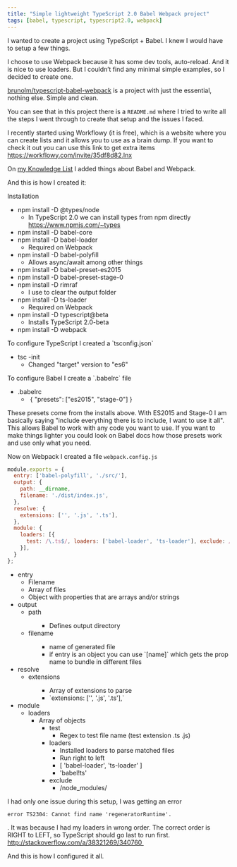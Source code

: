 ```yaml
---
title: "Simple lightweight TypeScript 2.0 Babel Webpack project"
tags: [babel, typescript, typescript2.0, webpack]
---
```


I wanted to create a project using TypeScript + Babel. I knew I would have to setup a few things.

I choose to use Webpack because it has some dev tools, auto-reload. And it is nice to use loaders. But I couldn’t find any minimal simple examples, so I decided to create one.

<a href="https://github.com/brunolm/typescript-babel-webpack">brunolm/typescript-babel-webpack</a> is a project with just the essential, nothing else. Simple and clean.

You can see that in this project there is a `README.md` where I tried to write all the steps I went through to create that setup and the issues I faced.

<!--more-->

I recently started using Workflowy (it is free), which is a website where you can create lists and it allows you to use as a brain dump. If you want to check it out you can use this link to get extra items <a href="https://workflowy.com/invite/35df8d82.lnx">https://workflowy.com/invite/35df8d82.lnx</a>

On <a href="https://workflowy.com/s/5Ppxs0k72u">my Knowledge List</a> I added things about Babel and Webpack.

<!-- more -->

And this is how I created it:

Installation
<ul>
 	<li>npm install -D @types/node
<ul>
 	<li>In TypeScript 2.0 we can install types from npm directly <a href="https://www.npmjs.com/~types">https://www.npmjs.com/~types</a></li>
</ul>
</li>
 	<li>npm install -D babel-core</li>
 	<li>npm install -D babel-loader
<ul>
 	<li>Required on Webpack</li>
</ul>
</li>
 	<li>npm install -D babel-polyfill
<ul>
 	<li>Allows async/await among other things</li>
</ul>
</li>
 	<li>npm install -D babel-preset-es2015</li>
 	<li>npm install -D babel-preset-stage-0</li>
 	<li>npm install -D rimraf
<ul>
 	<li>I use to clear the output folder</li>
</ul>
</li>
 	<li>npm install -D ts-loader
<ul>
 	<li>Required on Webpack</li>
</ul>
</li>
 	<li>npm install -D typescript@beta
<ul>
 	<li>Installs TypeScript 2.0-beta</li>
</ul>
</li>
 	<li>npm install -D webpack</li>
</ul>
To configure TypeScript I created a `tsconfig.json`
<ul>
 	<li>tsc -init
<ul>
 	<li>Changed "target" version to "es6"</li>
</ul>
</li>
</ul>
To configure Babel I create a `.babelrc` file
<ul>
 	<li>.babelrc
<ul>
 	<li> { "presets": ["es2015", "stage-0"] }</li>
</ul>
</li>
</ul>
These presets come from the installs above. With ES2015 and Stage-0 I am basically saying "include everything there is to include, I want to use it all". This allows Babel to work with any code you want to use. If you want to make things lighter you could look on Babel docs how those presets work and use only what you need.

Now on Webpack I created a file `webpack.config.js`

```js
module.exports = {
  entry: ['babel-polyfill', './src/'],
  output: {
    path: __dirname,
    filename: './dist/index.js',
  },
  resolve: {
    extensions: ['', '.js', '.ts'],
  },
  module: {
    loaders: [{
      test: /\.ts$/, loaders: ['babel-loader', 'ts-loader'], exclude: /node_modules/
    }],
  }
};
```

<ul>
 	<li>entry
<ul>
 	<li>Filename</li>
 	<li>Array of files</li>
 	<li>Object with properties that are arrays and/or strings</li>
</ul>
</li>
 	<li>output
<ul>
 	<li>path
<ul>
<ul>
 	<li>Defines output directory</li>
</ul>
</ul>
</li>
 	<li>filename
<ul>
<ul>
 	<li>name of generated file</li>
 	<li>if entry is an object you can use `[name]` which gets the prop name to bundle in different files</li>
</ul>
</ul>
</li>
</ul>
</li>
 	<li>resolve
<ul>
 	<li>extensions
<ul>
<ul>
 	<li>Array of extensions to parse</li>
 	<li>`extensions: ['', '.js', '.ts'],`</li>
</ul>
</ul>
</li>
</ul>
</li>
 	<li>module
<ul>
 	<li>loaders
<ul>
 	<li>Array of objects
<ul>
 	<li>test
<ul>
 	<li>Regex to test file name (test extension .ts .js)</li>
</ul>
</li>
 	<li>loaders
<ul>
 	<li>Installed loaders to parse matched files</li>
 	<li>Run right to left</li>
 	<li>[ 'babel-loader', 'ts-loader' ]</li>
 	<li>'babel!ts'</li>
</ul>
</li>
 	<li>exclude
<ul>
 	<li>/node_modules/</li>
</ul>
</li>
</ul>
</li>
</ul>
</li>
</ul>
</li>
</ul>
I had only one issue during this setup, I was getting an error

```error TS2304: Cannot find name 'regeneratorRuntime'.```

. It was because I had my loaders in wrong order. The correct order is RIGHT to LEFT, so TypeScript should go last to run first. <a href="http://stackoverflow.com/a/38321269/340760" target="_blank">http://stackoverflow.com/a/38321269/340760 </a>

And this is how I configured it all.
